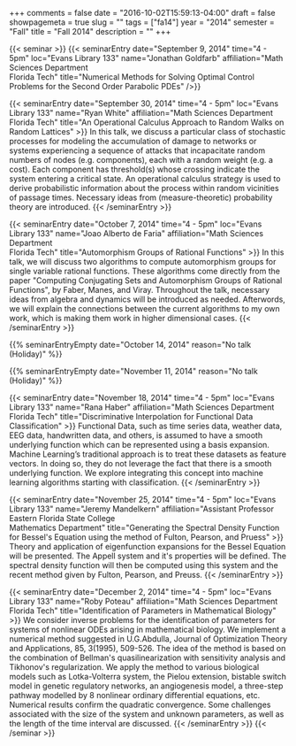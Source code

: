 +++
comments = false
date = "2016-10-02T15:59:13-04:00"
draft = false
showpagemeta = true
slug = ""
tags = ["fa14"]
year = "2014"
semester = "Fall"
title = "Fall 2014"
description = ""
+++

{{< seminar >}}
{{< seminarEntry date="September 9, 2014" time="4 - 5pm" loc="Evans Library 133" name="Jonathan Goldfarb" affiliation="Math Sciences Department<br /> Florida Tech" title="Numerical Methods for Solving Optimal Control Problems for the Second Order Parabolic PDEs" />}}

{{< seminarEntry date="September 30, 2014" time="4 - 5pm" loc="Evans Library 133" name="Ryan White" affiliation="Math Sciences Department<br /> Florida Tech" title="An Operational Calculus Approach to Random Walks on Random Lattices" >}}
In this talk, we discuss a particular class of stochastic processes for modeling the accumulation of damage to networks or systems experiencing a sequence of attacks that incapacitate random numbers of nodes (e.g. components), each with a random weight (e.g. a cost). Each component has threshold(s) whose crossing indicate the system entering a critical state. An operational calculus strategy is used to derive probabilistic information about the process within random vicinities of passage times. Necessary ideas from (measure-theoretic) probability theory are introduced.
{{< /seminarEntry >}}

{{< seminarEntry date="October 7, 2014" time="4 - 5pm" loc="Evans Library 133" name="Joao Alberto de Faria" affiliation="Math Sciences Department<br /> Florida Tech" title="Automorphism Groups of Rational Functions" >}}
In this talk, we will discuss two algorithms to compute automorphism groups for single variable rational functions. These algorithms come directly from the paper "Computing Conjugating Sets and Automorphism Groups of Rational Functions", by Faber, Manes, and Viray. Throughout the talk, necessary ideas from algebra and dynamics will be introduced as needed. Afterwords, we will explain the connections between the current algorithms to my own work, which is making them work in higher dimensional cases.
{{< /seminarEntry >}}

{{% seminarEntryEmpty date="October 14, 2014" reason="No talk (Holiday)" %}}

{{% seminarEntryEmpty date="November 11, 2014" reason="No talk (Holiday)" %}}

{{< seminarEntry date="November 18, 2014" time="4 - 5pm" loc="Evans Library 133" name="Rana Haber" affiliation="Math Sciences Department<br /> Florida Tech" title="Discriminative Interpolation for Functional Data Classification" >}}
Functional Data, such as time series data, weather data, EEG data, handwritten data, and others, is assumed to have a smooth underlying function which can be represented using a basis expansion. Machine Learning’s traditional approach is to treat these datasets as feature vectors. In doing so, they do not leverage the fact that there is a smooth underlying function. We explore integrating this concept into machine learning algorithms starting with classification.
{{< /seminarEntry >}}

{{< seminarEntry date="November 25, 2014" time="4 - 5pm" loc="Evans Library 133" name="Jeremy Mandelkern" affiliation="Assistant Professor<br /> Eastern Florida State College<br /> Mathematics Department" title="Generating the Spectral Density Function for Bessel's Equation using the method of Fulton, Pearson, and Pruess" >}}
Theory and application of eigenfunction expansions for the Bessel Equation will be presented.  The Appell system and it's properties will be defined.  The spectral density function will then be computed using this system and the recent method given by Fulton, Pearson, and Preuss.
{{< /seminarEntry >}}

 {{< seminarEntry date="December 2, 2014" time="4 - 5pm" loc="Evans Library 133" name="Roby Poteau" affiliation="Math Sciences Department<br /> Florida Tech" title="Identification of Parameters in Mathematical Biology" >}}
We consider inverse problems for the identification of parameters for systems of nonlinear ODEs arising in mathematical biology. We implement a numerical method suggested in U.G.Abdulla, Journal of Optimization Theory and Applications, 85, 3(1995), 509-526. The idea of the method is based on the combination of Bellman's quasilinearization with sensitivity analysis and Tikhonov's regularization. We apply the method to various biological models such as Lotka-Volterra system, the Pielou extension, bistable switch model in genetic regulatory networks, an angiogenesis model, a three-step pathway modelled by 8 nonlinear ordinary differential equations, etc. Numerical results confirm the quadratic convergence. Some challenges associated with the size of the system and unknown parameters, as well as the length of the time interval are discussed.
{{< /seminarEntry >}}
{{< /seminar >}}
